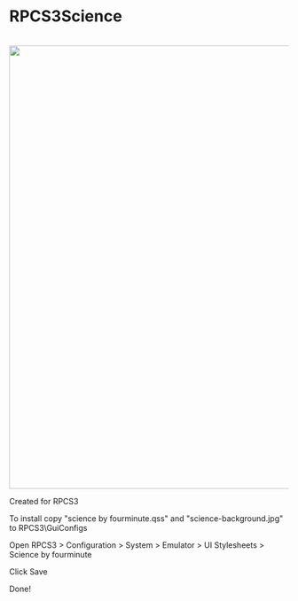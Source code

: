# RPCS3Science
<br>
<img src="https://i.imgur.com/0SQ998a.jpg" width="800"/>
<br>
<p>Created for RPCS3</p>
<p>To install copy "science by fourminute.qss" and "science-background.jpg" to RPCS3\GuiConfigs</p>
<p>Open RPCS3 > Configuration > System > Emulator > UI Stylesheets > Science by fourminute</p>
<p>Click Save</p>
<p>Done!</p>
